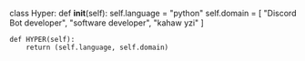 class Hyper:
    def __init__(self):
        self.language = "python"
        self.domain = [
        "Discord Bot developer",
        "software developer",
        "kahaw yzi"
        ]

    def HYPER(self):
        return (self.language, self.domain)

